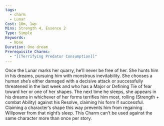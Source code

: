 ```yaml
---
tags:
  - charm
  - Lunar
Cost: 10m, 1wp
Mins: Strength 4, Essence 2
Type: Simple
Keywords:
  - None
Duration: One dream
Prerequisite Charms:
  - "[[Terrifying Predator Consumption]]"
---
```

Once the Lunar marks her quarry, he’ll never be free of her. She hunts him in his dreams, pursuing him with monstrous inevitability. She chooses a human she’s either damaged with a decisive attack or successfully threatened in the last week and who has a Major or Defining Tie of fear toward her or one of her shapes. The next time he sleeps, she appears in his dreams in whichever of her forms terrifies him most, rolling (Strength + combat Ability) against his Resolve, claiming his form if successful. Claiming a character’s shape this way prevents him from regaining Willpower from that night’s sleep. This Charm can’t be used against the same character more than once per story.